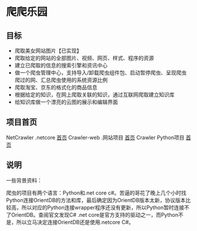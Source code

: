 # 爬爬乐园

## 目标

* 爬取美女网站图片【已实现】
* 爬取给定的网站的全部图片、视频、网页、样式、程序的资源
* 建立已爬取的信息的搜索引擎和资讯中心
* 做一个爬虫管理中心，支持导入/卸载爬虫组件包、启动暂停爬虫、呈现爬虫爬过的网、汇总爬虫使用的系统资源比例
* 爬取淘宝、京东的格式化的商品信息
* 根据给定的知识，在网上爬取关联的知识，通过互联网爬取建立知识库
* 给知识库做一个漂亮的云图的展示和编辑界面

## 项目首页

NetCrawler  .netcore        [首页](./NetCrawler/README.md)
Crawler-web .网站项目       [首页](./Crawler-web/README.md)
Crawler     Python项目      [首页](./Crawler/README.md)

## 说明

一些背景资料：

爬虫的项目有两个语言：Python和.net core c#。苦逼的哥花了晚上几个小时找Python连接OrientDB的方法和库，最后确定因为OrientDB版本太新，协议版本比较高，所以对应的Python连接wrapper程序还没有更新，所以Python暂时连接不了OrientDB。查阅官文发现C# .net core是官方支持的驱动之一，而Python不是，所以立马决定连接OrientDB还是使用.netcore C#。